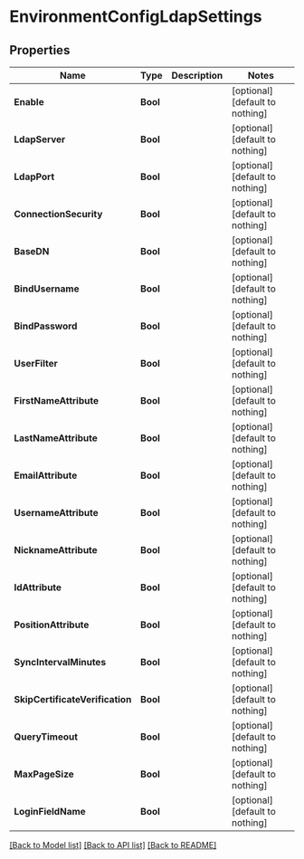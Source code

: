# EnvironmentConfigLdapSettings


## Properties
Name | Type | Description | Notes
------------ | ------------- | ------------- | -------------
**Enable** | **Bool** |  | [optional] [default to nothing]
**LdapServer** | **Bool** |  | [optional] [default to nothing]
**LdapPort** | **Bool** |  | [optional] [default to nothing]
**ConnectionSecurity** | **Bool** |  | [optional] [default to nothing]
**BaseDN** | **Bool** |  | [optional] [default to nothing]
**BindUsername** | **Bool** |  | [optional] [default to nothing]
**BindPassword** | **Bool** |  | [optional] [default to nothing]
**UserFilter** | **Bool** |  | [optional] [default to nothing]
**FirstNameAttribute** | **Bool** |  | [optional] [default to nothing]
**LastNameAttribute** | **Bool** |  | [optional] [default to nothing]
**EmailAttribute** | **Bool** |  | [optional] [default to nothing]
**UsernameAttribute** | **Bool** |  | [optional] [default to nothing]
**NicknameAttribute** | **Bool** |  | [optional] [default to nothing]
**IdAttribute** | **Bool** |  | [optional] [default to nothing]
**PositionAttribute** | **Bool** |  | [optional] [default to nothing]
**SyncIntervalMinutes** | **Bool** |  | [optional] [default to nothing]
**SkipCertificateVerification** | **Bool** |  | [optional] [default to nothing]
**QueryTimeout** | **Bool** |  | [optional] [default to nothing]
**MaxPageSize** | **Bool** |  | [optional] [default to nothing]
**LoginFieldName** | **Bool** |  | [optional] [default to nothing]


[[Back to Model list]](../README.md#models) [[Back to API list]](../README.md#api-endpoints) [[Back to README]](../README.md)


